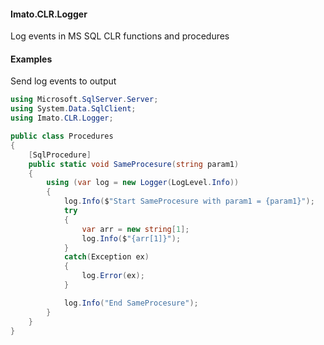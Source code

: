 #### Imato.CLR.Logger
Log events in MS SQL CLR functions and procedures

#### Examples

Send log events to output
```csharp
using Microsoft.SqlServer.Server;
using System.Data.SqlClient;
using Imato.CLR.Logger;

public class Procedures
{
    [SqlProcedure]
    public static void SameProcesure(string param1)
    {
        using (var log = new Logger(LogLevel.Info))
        {
            log.Info($"Start SameProcesure with param1 = {param1}");
            try
            {
                var arr = new string[1];
                log.Info($"{arr[1]}");
            }
            catch(Exception ex)
            {
                log.Error(ex);
            }

            log.Info("End SameProcesure");
        }
    }
}
```
